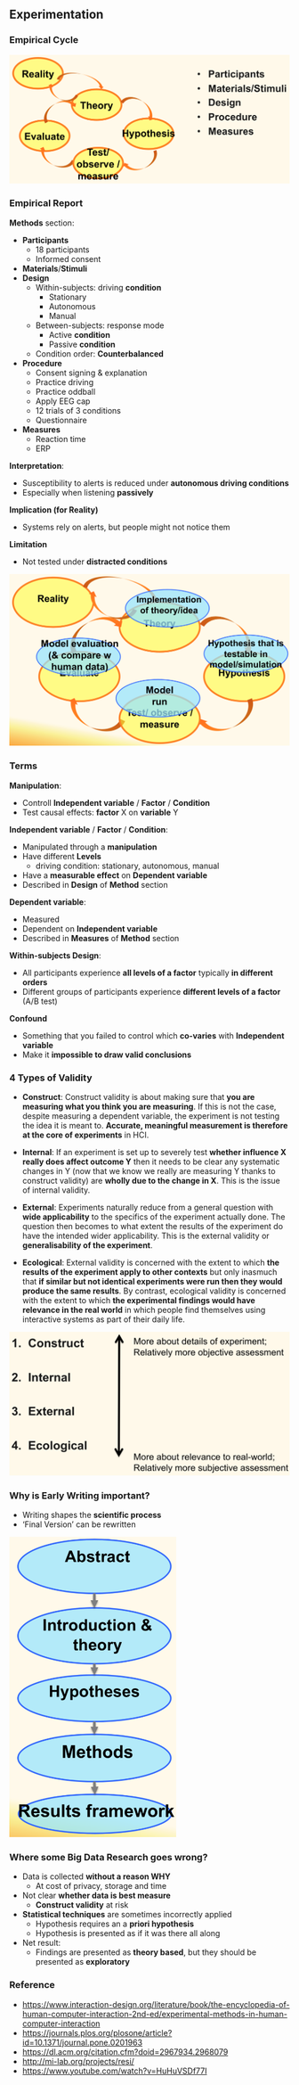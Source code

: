 ## Experimentation

### Empirical Cycle

![empirical-cycle-1](./pix/empirical-cycle-1.png)

### Empirical Report

**Methods** section:
* **Participants**
	* 18 participants
	* Informed consent
* **Materials**/**Stimuli**
* **Design**
	* Within-subjects: driving **condition**
		* Stationary
		* Autonomous
		* Manual
	* Between-subjects: response mode
		* Active **condition**
		* Passive **condition**
	* Condition order: **Counterbalanced**
* **Procedure**
	* Consent signing & explanation
	* Practice driving
	* Practice oddball
	* Apply EEG cap
	* 12 trials of 3 conditions
	* Questionnaire
* **Measures**
	* Reaction time
	* ERP

**Interpretation**:
* Susceptibility to alerts is reduced under **autonomous driving conditions**
* Especially when listening **passively**

**Implication (for Reality)**
* Systems rely on alerts, but people might not notice them

**Limitation**
* Not tested under **distracted conditions**

![empirical-cycle-2](./pix/empirical-cycle-2.png)

### Terms

**Manipulation**:
* Controll **Independent variable** / **Factor** / **Condition**
* Test causal effects: **factor** X on **variable** Y

**Independent variable** / **Factor** / **Condition**:
* Manipulated through a **manipulation**
* Have different **Levels**
	* driving condition: stationary, autonomous, manual
* Have a **measurable effect** on **Dependent variable**
* Described in **Design** of **Method** section

**Dependent variable**:
* Measured
* Dependent on **Independent variable**
* Described in **Measures** of **Method** section

**Within-subjects Design**:
* All participants experience **all levels of a factor** typically **in different orders**
* Different groups of participants experience **different levels of a factor** (A/B test)

**Confound**
* Something that you failed to control which **co-varies** with **Independent variable**
* Make it **impossible to draw valid conclusions**

### 4 Types of Validity

* **Construct**: Construct validity is about making sure that **you are measuring what you think you are measuring**. If this is not the case, despite measuring a dependent variable, the experiment is not testing the idea it is meant to. **Accurate, meaningful measurement is therefore at the core of experiments** in HCI.

* **Internal**: If an experiment is set up to severely test **whether influence X really does affect outcome Y** then it needs to be clear any systematic changes in Y (now that we know we really are measuring Y thanks to construct validity) are **wholly due to the change in X**. This is the issue of internal validity.

* **External**: Experiments naturally reduce from a general question with **wide applicability** to the specifics of the experiment actually done. The question then becomes to what extent the results of the experiment do have the intended wider applicability. This is the external validity or **generalisability of the experiment**.

* **Ecological**: External validity is concerned with the extent to which **the results of the experiment apply to other contexts** but only inasmuch that **if similar but not identical experiments were run then they would produce the same results**. By contrast, ecological validity is concerned with the extent to which **the experimental findings would have relevance in the real world** in which people find themselves using interactive systems as part of their daily life.

![validity](./pix/validity.png)

### Why is Early Writing important?
* Writing shapes the **scientific process**
* ‘Final Version’ can be rewritten

<p float="left">
	<img src="./pix/early-writing.png" width="300">
</p>

### Where some Big Data Research goes wrong?
* Data is collected **without a reason WHY** 
	* At cost of privacy, storage and time
* Not clear **whether data is best measure**
	* **Construct validity** at risk
* **Statistical techniques** are sometimes incorrectly applied
	* Hypothesis requires an a **priori hypothesis**
	* Hypothesis is presented as if it was there all along
* Net result:
	* Findings are presented as **theory based**, but they should be presented as **exploratory**

### Reference

* https://www.interaction-design.org/literature/book/the-encyclopedia-of-human-computer-interaction-2nd-ed/experimental-methods-in-human-computer-interaction
* https://journals.plos.org/plosone/article?id=10.1371/journal.pone.0201963
* https://dl.acm.org/citation.cfm?doid=2967934.2968079
* http://mi-lab.org/projects/resi/
* https://www.youtube.com/watch?v=HuHuVSDf77I
